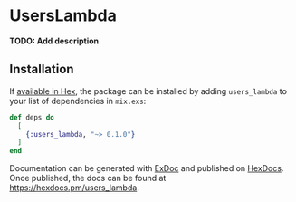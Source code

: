 # UsersLambda

**TODO: Add description**

## Installation

If [available in Hex](https://hex.pm/docs/publish), the package can be installed
by adding `users_lambda` to your list of dependencies in `mix.exs`:

```elixir
def deps do
  [
    {:users_lambda, "~> 0.1.0"}
  ]
end
```

Documentation can be generated with [ExDoc](https://github.com/elixir-lang/ex_doc)
and published on [HexDocs](https://hexdocs.pm). Once published, the docs can
be found at <https://hexdocs.pm/users_lambda>.

